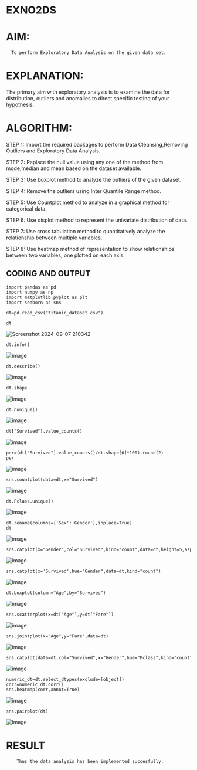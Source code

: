# EXNO2DS
# AIM:
      To perform Exploratory Data Analysis on the given data set.
      
# EXPLANATION:
  The primary aim with exploratory analysis is to examine the data for distribution, outliers and anomalies to direct specific testing of your hypothesis.
  
# ALGORITHM:
STEP 1: Import the required packages to perform Data Cleansing,Removing Outliers and Exploratory Data Analysis.

STEP 2: Replace the null value using any one of the method from mode,median and mean based on the dataset available.

STEP 3: Use boxplot method to analyze the outliers of the given dataset.

STEP 4: Remove the outliers using Inter Quantile Range method.

STEP 5: Use Countplot method to analyze in a graphical method for categorical data.

STEP 6: Use displot method to represent the univariate distribution of data.

STEP 7: Use cross tabulation method to quantitatively analyze the relationship between multiple variables.

STEP 8: Use heatmap method of representation to show relationships between two variables, one plotted on each axis.

## CODING AND OUTPUT
```
import pandas as pd
import numpy as np
import matplotlib.pyplot as plt
import seaborn as sns
```
```
dt=pd.read_csv("titanic_dataset.csv")
```

```
dt
```
![Screenshot 2024-09-07 210342](https://github.com/user-attachments/assets/2bc226e4-f7dc-451d-9512-4327ff8fe352)

```
dt.info()
```
![image](https://github.com/user-attachments/assets/3551f060-46dd-4317-b38b-156d12ac62c7)

```
dt.describe()
```
![image](https://github.com/user-attachments/assets/e06d043a-00e7-4b08-ad17-5c38a25c1875)

```
dt.shape
```
![image](https://github.com/user-attachments/assets/b89af2a2-6365-4eb6-8e4f-4f4adbc0498f)
```
dt.nunique()
```
![image](https://github.com/user-attachments/assets/43214f4a-3f06-4745-a95e-58ee67459b24)
```
dt["Survived"].value_counts()
```
![image](https://github.com/user-attachments/assets/e54b778a-3c59-40ec-8a25-fd7c48e3f897)
```
per=(dt["Survived"].value_counts()/dt.shape[0]*100).round(2)
per
```
![image](https://github.com/user-attachments/assets/a2195874-a680-4607-bc94-f3743790da49)
```
sns.countplot(data=dt,x="Survived")
```
![image](https://github.com/user-attachments/assets/a30da629-e518-4c8e-a23c-4ec819cbb40d)
```
dt.Pclass.unique()
```
![image](https://github.com/user-attachments/assets/c0d3156b-8bdf-44a5-bac9-b7b562b18bde)
```
dt.rename(columns={'Sex':'Gender'},inplace=True)
dt
```

![image](https://github.com/user-attachments/assets/14cfb01e-2719-41b2-ba8e-e22f31c45c06)
```
sns.catplot(x="Gender",col="Survived",kind="count",data=dt,height=5,aspect=.7)
```

![image](https://github.com/user-attachments/assets/9a2553f5-ce2a-441b-97e6-cd095a2c8b3b)
```
sns.catplot(x='Survived',hue="Gender",data=dt,kind="count")
```

![image](https://github.com/user-attachments/assets/6a94796e-c22a-4275-90fa-6ae8b1578cb3)
```
dt.boxplot(column="Age",by="Survived")
```

![image](https://github.com/user-attachments/assets/651196ff-89c8-4719-b150-dcfaed081386)
```
sns.scatterplot(x=dt["Age"],y=dt["Fare"])
```

![image](https://github.com/user-attachments/assets/9d5fedc1-7d37-47ca-a439-6d66c92284e5)
```
sns.jointplot(x="Age",y="Fare",data=dt)
```

![image](https://github.com/user-attachments/assets/105633c8-7363-420b-a4fb-d46d5b64afe2)
```
sns.catplot(data=dt,col="Survived",x="Gender",hue="Pclass",kind="count")
```

![image](https://github.com/user-attachments/assets/4b4f0e63-00e2-4206-8b19-4aff6e8ac8de)
```
numeric_dt=dt.select_dtypes(exclude=[object])
corr=numeric_dt.corr()
sns.heatmap(corr,annot=True)
```

![image](https://github.com/user-attachments/assets/0f496edc-97e0-4b29-8b0d-1b1059579d8d)
```
sns.pairplot(dt)
```

![image](https://github.com/user-attachments/assets/34900d81-0510-4bcf-9452-4f1906fd4696)

# RESULT
        Thus the data analysis has been implemented succesfully.
